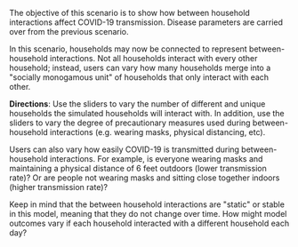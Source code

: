 The objective of this scenario is to show how between household interactions affect
COVID-19 transmission. Disease parameters are carried over from the previous scenario.

In this scenario, households may now be connected to represent between-household
interactions. Not all households interact with every other household; instead, users
can vary how many households merge into a "socially monogamous unit" of households
that only interact with each other.

**Directions**: Use the sliders to vary the number of different and
unique households the simulated households will interact with. In addition, use the
sliders to vary the degree of precautionary measures used during between-household
interactions (e.g. wearing masks, physical distancing, etc).

Users can also vary how easily COVID-19 is transmitted during between-household
interactions. For example, is everyone wearing masks and maintaining a physical
distance of 6 feet outdoors (lower transmission rate)? Or are people not wearing
masks and sitting close together indoors (higher transmission rate)?

Keep in mind that the between household interactions are "static" or stable in
this model, meaning that they do not change over time. How might model outcomes
vary if each household interacted with a different household each day?
